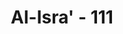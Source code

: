 ---
title: "Al-Isra' - 111"
no: 111
arabic_no: ١١١
ayah: وَقُلِ الْحَمْدُ لِلّٰهِ الَّذِيْ لَمْ يَتَّخِذْ وَلَدًا وَّلَمْ يَكُنْ لَّهٗ شَرِيْكٌ فِى الْمُلْكِ وَلَمْ يَكُنْ لَّهٗ وَلِيٌّ مِّنَ الذُّلِّ وَكَبِّرْهُ تَكْبِيْرًا ࣖ
translation: "Dan katakanlah, “Segala puji bagi Allah yang tidak mempunyai anak dan tidak (pula) mempunyai sekutu dalam kerajaan-Nya dan Dia tidak memerlukan penolong dari kehinaan dan agungkanlah Dia seagung-agungnya."
tafsir: "Pada ayat ini Nabi diajari cara memuji Allah swt yang memiliki sifat-sifat kemahaesaan, kesempurnaan, dan keagungan. Oleh karena itu, hanya Allah yang berhak menerima segala macam pujian-pujian dan rasa syukur dari hamba dan makhluk-Nya atas segala nikmat yang diberikan kepada mereka.\n\nAyat ini menjelaskan tiga sifat bagi Allah swt:\n\nPertama: Bahwa sesungguhnya Allah tidak memiliki anak, karena siapa yang memiliki anak tentu tidak menikmati segala nikmat yang dia miliki, tetapi sebagian nikmat itu dipersiapkan untuk anaknya yang ditinggalkannya bilamana dia sudah meninggal dunia. Mahasuci Allah swt dari sifat demikian. Orang yang punya anak terhalang untuk menikmati seluruh haknya dalam segala keadaan. Oleh sebab itu, manusia tidak patut menerima pujian dari segala makhluk. Dengan ayat ini, Allah swt menjelaskan dan membantah pandangan orang Yahudi yang mengatakan 'Uzair putra Tuhan, juga pendapat orang Nasrani yang mengatakan bahwa Al-Masih putra Tuhan, atau anggapan orang-orang musyrikin bahwa malaikat-malaikat adalah putri-putri Tuhan.\n\nKedua: Bahwa sesungguhnya Allah swt tidak mempunyai sekutu dalam kerajaan-Nya. Jika sekutu-Nya ada, tentu sulit untuk menentukan mana di antara keduanya yang berhak menerima pujian, rasa syukur, dan pengabdian para makhluk. Salah satu di antara dua tuhan tadi tentu memerlukan pertolongan dari yang lainnya dan akhirnya tidak ada satupun tuhan yang berdiri sendiri dan berdaulat secara mutlak di atas alam ini.\n\nKetiga: Bahwa sesungguhnya tak seorang pun di antara orang-orang yang hina diberi Allah kekuasaan yang akan melindunginya dari musuh yang mengancamnya.\n\nDemikianlah Allah swt suci dari segala sifat-sifat yang mengurangi kesempurnaan-Nya, agar para hamba-Nya tidak ragu memanjatkan doa, syukur, dan pujian kepada-Nya. Kemudian Nabi saw diperintahkan untuk mengagungkan-Nya, baik dengan perkataan maupun dengan perbuatan. Mengagungkan dan mensucikan Allah itu adalah sebagai berikut:\n\nPertama: Mengagungkan Allah swt pada Zat-Nya dengan meyakini bahwa Allah itu wajib ada-Nya karena Zat-Nya sendiri tidak membutuhkan sesuatu yang lain. Dia tidak memerlukan sesuatu dari wujud ini.\n\nKedua: Mengagungkan Allah swt pada sifat-Nya, dengan meyakini bahwa hanya Dialah yang memiliki segala sifat-sifat kesempurnaan dan jauh dari sifat-sifat kekurangan.\n\nKetiga: Mengagungkan Allah swt pada af'al-Nya (perbuatan-Nya) dengan meyakini bahwa tidak ada suatu pun yang terjadi dalam alam ini, melainkan sesuai dengan hikmah dan kehendak-Nya.\n\nKeempat: Mengagungkan Allah swt pada hukum-hukum-Nya, dengan meyakini bahwa hanya Dialah yang menjadi Penguasa yang ditaati di alam semesta ini, dimana perintah dan larangan bersumber darinya. Tidak ada seorang pun yang dapat membatasi dan membatalkan segala ketentuan-Nya atas sesuatu. Dialah yang memuliakan dan Dia pula yang menghinakan orang-orang yang Dia kehendaki.\n\nKelima: Mengagungkan nama-nama-Nya, yaitu menyeru dan menyebut Allah dengan nama-nama yang baik (al-asma'ul husna). Tidak menyifati Tuhan melainkan dengan sifat-sifat kesucian dan kesempurnaan."
---